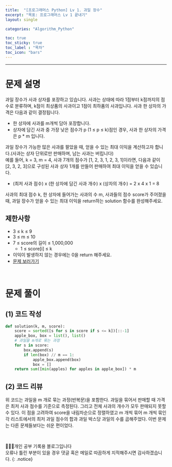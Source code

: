 ```yaml
---
title:  "[프로그래머스 Python] Lv 1. 과일 장수"
excerpt: "목표: 프로그래머스 Lv 1 끝내기"
layout: single

categories: "Algorithm_Python"

toc: true
toc_sticky: true
toc_label : "목차"
toc_icon: "bars"
---
```


***

# 문제 설명
과일 장수가 사과 상자를 포장하고 있습니다. 사과는 상태에 따라 1점부터 k점까지의 점수로 분류하며, k점이 최상품의 사과이고 1점이 최하품의 사과입니다. 사과 한 상자의 가격은 다음과 같이 결정됩니다.
- 한 상자에 사과를 m개씩 담아 포장합니다.
- 상자에 담긴 사과 중 가장 낮은 점수가 p (1 ≤ p ≤ k)점인 경우, 사과 한 상자의 가격은 p * m 입니다.

과일 장수가 가능한 많은 사과를 팔았을 때, 얻을 수 있는 최대 이익을 계산하고자 합니다.(사과는 상자 단위로만 판매하며, 남는 사과는 버립니다)<br>
예를 들어, k = 3, m = 4, 사과 7개의 점수가 [1, 2, 3, 1, 2, 3, 1]이라면, 다음과 같이 [2, 3, 2, 3]으로 구성된 사과 상자 1개를 만들어 판매하여 최대 이익을 얻을 수 있습니다.
- (최저 사과 점수) x (한 상자에 담긴 사과 개수) x (상자의 개수) = 2 x 4 x 1 = 8

사과의 최대 점수 k, 한 상자에 들어가는 사과의 수 m, 사과들의 점수 score가 주어졌을 때, 과일 장수가 얻을 수 있는 최대 이익을 return하는 solution 함수를 완성해주세요.

## 제한사항
- 3 ≤ k ≤ 9
- 3 ≤ m ≤ 10
- 7 ≤ score의 길이 ≤ 1,000,000
  - 1 ≤ score[i] ≤ k
- 이익이 발생하지 않는 경우에는 0을 return 해주세요.
- [문제 보러가기](https://school.programmers.co.kr/learn/courses/30/lessons/135808)

<br>

# 문제 풀이
## (1) 코드 작성
```python
def solution(k, m, score):
    score = sorted([s for s in score if s <= k])[::-1]
    apple_box, box = list(), list()
    # 과일을 m개로 묶는 과정
    for s in score:
        box.append(s)
        if len(box) // m == 1:
            apple_box.append(box)
            box = []
    return sum([min(apples) for apples in apple_box]) * m
```

## (2) 코드 리뷰
위 코드는 과일을 m 개로 묶는 과정(반복문)을 포함한다. 과일을 묶어서 판매할 때 가격은 최저 사과 점수를 기준으로 측정된다. 그리고 전체 사과의 개수가 모두 판매되지 못할 수 있다. 이 점을 고려하여 score을 내림차순으로 정렬하였고 m 개씩 묶어 m 개씩 묶인 각 리스트에서의 최저 과일 점수의 합과 과일 박스당 과일의 수를 곱해주었다. 이번 문제는 다른 문제들보다는 쉬운 편이었다.

<br>

👩🏻‍💻개인 공부 기록용 블로그입니다
<br>오류나 틀린 부분이 있을 경우 댓글 혹은 메일로 따끔하게 지적해주시면 감사하겠습니다.
{: .notice}